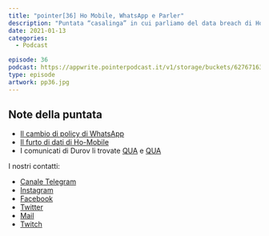 ```yaml
---
title: "pointer[36] Ho Mobile, WhatsApp e Parler"
description: "Puntata “casalinga” in cui parliamo del data breach di Ho mobile, dei problemi di Parler e della nuova privacy policy di WhatsApp."
date: 2021-01-13
categories:
  - Podcast

episode: 36
podcast: https://appwrite.pointerpodcast.it/v1/storage/buckets/627671639088838cd12f/files/9bc75989-d93b-49dd-a067-5585ca827f17/view?project=6276715aaae4d6008ec9
type: episode
artwork: pp36.jpg
---
```


## Note della puntata

<!-- wp:list -->
<ul><li><a href="https://www.macrumors.com/2021/01/06/whatsapp-privacy-policy-data-sharing-facebook/">Il cambio di policy di WhatsApp</a></li><li><a href="https://www.tariffando.it/ho-mobile-conferma-sottratti-illegalmente-alcuni-dati-di-parte-della-base-clienti/">Il furto di dati di Ho-Mobile</a></li><li>I comunicati di Durov li trovate <a href="https://t.me/durov/146">QUA</a> e <a href="https://t.me/durov/145">QUA</a></li></ul>
<!-- /wp:list -->

I nostri contatti:

- [Canale Telegram](https://t.me/PointerPodcast)
- [Instagram](https://www.instagram.com/pointerpodcast/)
- [Facebook](https://www.facebook.com/pointerPodcast/)
- [Twitter](https://twitter.com/PointerPodcast)
- [Mail](info@pointerpodcast.it)
- [Twitch](https://www.twitch.tv/pointerpodcast)
